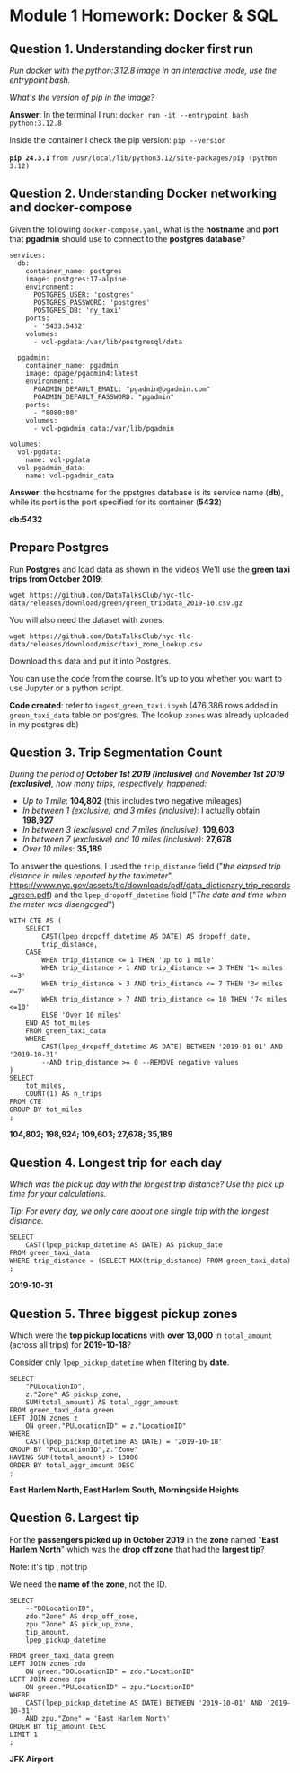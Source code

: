 # **Module 1 Homework: Docker & SQL**

## **Question 1. Understanding docker first run**

*Run docker with the python:3.12.8 image in an interactive mode, use the entrypoint bash.* 

*What's the version of pip in the image?*

**Answer**:
In the terminal I run:
`docker run -it --entrypoint bash python:3.12.8`

Inside the container I check the pip version: `pip --version`

**`pip 24.3.1`** `from /usr/local/lib/python3.12/site-packages/pip (python 3.12)`

## **Question 2. Understanding Docker networking and docker-compose**

Given the following `docker-compose.yaml`, what is the **hostname** and **port** that **pgadmin** should use to connect to the **postgres database**?

```
services:
  db:
    container_name: postgres
    image: postgres:17-alpine
    environment:
      POSTGRES_USER: 'postgres'
      POSTGRES_PASSWORD: 'postgres'
      POSTGRES_DB: 'ny_taxi'
    ports:
      - '5433:5432'
    volumes:
      - vol-pgdata:/var/lib/postgresql/data

  pgadmin:
    container_name: pgadmin
    image: dpage/pgadmin4:latest
    environment:
      PGADMIN_DEFAULT_EMAIL: "pgadmin@pgadmin.com"
      PGADMIN_DEFAULT_PASSWORD: "pgadmin"
    ports:
      - "8080:80"
    volumes:
      - vol-pgadmin_data:/var/lib/pgadmin  

volumes:
  vol-pgdata:
    name: vol-pgdata
  vol-pgadmin_data:
    name: vol-pgadmin_data
```

**Answer**: the hostname for the ppstgres database is its service name (**db**), while its port is the port specified for its container (**5432**)

**db:5432**


## Prepare Postgres

Run **Postgres** and load data as shown in the videos We'll use the **green taxi trips from October 2019**:

`wget https://github.com/DataTalksClub/nyc-tlc-data/releases/download/green/green_tripdata_2019-10.csv.gz`

You will also need the dataset with zones:

`wget https://github.com/DataTalksClub/nyc-tlc-data/releases/download/misc/taxi_zone_lookup.csv`

Download this data and put it into Postgres.

You can use the code from the course. It's up to you whether you want to use Jupyter or a python script.

**Code created**: refer to `ingest_green_taxi.ipynb` (476,386 rows added in `green_taxi_data` table on postgres. The lookup `zones` was already uploaded in my postgres db)

## Question 3. Trip Segmentation Count

*During the period of **October 1st 2019 (inclusive)** and **November 1st 2019 (exclusive)**, how many trips, respectively, happened:*

- *Up to 1 mile*: **104,802** (this includes two negative mileages)
- *In between 1 (exclusive) and 3 miles (inclusive)*: I actually obtain **198,927**
- *In between 3 (exclusive) and 7 miles (inclusive)*: **109,603**
- *In between 7 (exclusive) and 10 miles (inclusive)*: **27,678**
- *Over 10 miles*: **35,189**

To answer the questions, I used the `trip_distance` field ("*the elapsed trip distance in miles reported by the taximeter*", https://www.nyc.gov/assets/tlc/downloads/pdf/data_dictionary_trip_records_green.pdf) and the `lpep_dropoff_datetime` field ("*The date and time when the meter was disengaged*")

```
WITH CTE AS (
	SELECT
		CAST(lpep_dropoff_datetime AS DATE) AS dropoff_date,
		trip_distance, 
	CASE 
		WHEN trip_distance <= 1 THEN 'up to 1 mile'
		WHEN trip_distance > 1 AND trip_distance <= 3 THEN '1< miles <=3'
		WHEN trip_distance > 3 AND trip_distance <= 7 THEN '3< miles <=7'
		WHEN trip_distance > 7 AND trip_distance <= 10 THEN '7< miles <=10'
		ELSE 'Over 10 miles'
	END AS tot_miles
	FROM green_taxi_data
	WHERE 
		CAST(lpep_dropoff_datetime AS DATE) BETWEEN '2019-01-01' AND '2019-10-31'
		--AND trip_distance >= 0 --REMOVE negative values
)
SELECT 
	tot_miles, 
	COUNT(1) AS n_trips 
FROM CTE
GROUP BY tot_miles
;
```

**104,802; 198,924; 109,603; 27,678; 35,189**


## **Question 4. Longest trip for each day**

*Which was the pick up day with the longest trip distance? Use the pick up time for your calculations.*

*Tip: For every day, we only care about one single trip with the longest distance.*

```
SELECT
	CAST(lpep_pickup_datetime AS DATE) AS pickup_date
FROM green_taxi_data
WHERE trip_distance = (SELECT MAX(trip_distance) FROM green_taxi_data)
;
```
**2019-10-31**

## **Question 5. Three biggest pickup zones**

Which were the **top pickup locations** with **over 13,000** in `total_amount` (across all trips) for **2019-10-18**?

Consider only `lpep_pickup_datetime` when filtering by **date**.

```
SELECT 
	"PULocationID",
	z."Zone" AS pickup_zone,
	SUM(total_amount) AS total_aggr_amount
FROM green_taxi_data green
LEFT JOIN zones z
	ON green."PULocationID" = z."LocationID"
WHERE 
	CAST(lpep_pickup_datetime AS DATE) = '2019-10-18'
GROUP BY "PULocationID",z."Zone"
HAVING SUM(total_amount) > 13000
ORDER BY total_aggr_amount DESC
;
```

**East Harlem North, East Harlem South, Morningside Heights**

## **Question 6. Largest tip**

For the **passengers picked up in October 2019** in the **zone** named "**East Harlem North**" which was the **drop off zone** that had the **largest tip**?

Note: it's tip , not trip

We need the **name of the zone**, not the ID.

```
SELECT 
	--"DOLocationID",
	zdo."Zone" AS drop_off_zone,
	zpu."Zone" AS pick_up_zone,
	tip_amount,
	lpep_pickup_datetime
	
FROM green_taxi_data green
LEFT JOIN zones zdo
	ON green."DOLocationID" = zdo."LocationID"
LEFT JOIN zones zpu
	ON green."PULocationID" = zpu."LocationID"
WHERE 
	CAST(lpep_pickup_datetime AS DATE) BETWEEN '2019-10-01' AND '2019-10-31'
	AND zpu."Zone" = 'East Harlem North'
ORDER BY tip_amount DESC
LIMIT 1
;
```

**JFK Airport**
